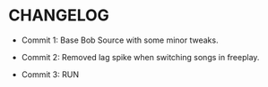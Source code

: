 # CHANGELOG

* Commit 1: Base Bob Source with some minor tweaks.

* Commit 2: Removed lag spike when switching songs in freeplay.

* Commit 3: RUN